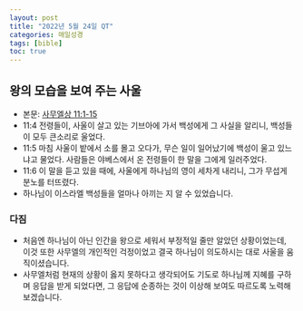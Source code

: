 ```yaml
---
layout: post
title: "2022년 5월 24일 QT"
categories: 매일성경
tags: [bible]
toc: true
---
```


## 왕의 모습을 보여 주는 사울
- 본문: [사무엘상 11:1-15](https://www.bskorea.or.kr/bible/korbibReadpage.php?version=SAENEW&book=1sa&chap=11&sec=1&cVersion=&fontSize=15px&fontWeight=normal)
- 11:4 전령들이, 사울이 살고 있는 기브아에 가서 백성에게 그 사실을 알리니, 백성들이 모두 큰소리로 울었다.
- 11:5 마침 사울이 밭에서 소를 몰고 오다가, 무슨 일이 일어났기에 백성이 울고 있느냐고 물었다. 사람들은 야베스에서 온 전령들이 한 말을 그에게 일러주었다.
- 11:6 이 말을 듣고 있을 때에, 사울에게 하나님의 영이 세차게 내리니, 그가 무섭게 분노를 터뜨렸다.
- 하나님이 이스라엘 백성들을 얼마나 아끼는 지 알 수 있었습니다.

### 다짐
- 처음엔 하나님이 아닌 인간을 왕으로 세워서 부정적일 줄만 알았던 상황이었는데, 이것 또한 사무엘의 개인적인 걱정이었고 결국 하나님이 의도하시는 대로 사울을 움직이셨습니다.
- 사무엘처럼 현재의 상황이 옳지 못하다고 생각되어도 기도로 하나님께 지혜를 구하며 응답을 받게 되었다면, 그 응답에 순종하는 것이 이상해 보여도 따르도록 노력해보겠습니다.
